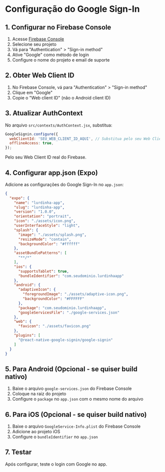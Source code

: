 # Configuração do Google Sign-In

## 1. Configurar no Firebase Console

1. Acesse [Firebase Console](https://console.firebase.google.com/)
2. Selecione seu projeto
3. Vá para "Authentication" > "Sign-in method"
4. Ative "Google" como método de login
5. Configure o nome do projeto e email de suporte

## 2. Obter Web Client ID

1. No Firebase Console, vá para "Authentication" > "Sign-in method"
2. Clique em "Google"
3. Copie o "Web client ID" (não o Android client ID)

## 3. Atualizar AuthContext

No arquivo `src/contexts/AuthContext.jsx`, substitua:

```javascript
GoogleSignin.configure({
  webClientId: 'SEU_WEB_CLIENT_ID_AQUI', // Substitua pelo seu Web Client ID
  offlineAccess: true,
});
```

Pelo seu Web Client ID real do Firebase.

## 4. Configurar app.json (Expo)

Adicione as configurações do Google Sign-In no `app.json`:

```json
{
  "expo": {
    "name": "lurdinha-app",
    "slug": "lurdinha-app",
    "version": "1.0.0",
    "orientation": "portrait",
    "icon": "./assets/icon.png",
    "userInterfaceStyle": "light",
    "splash": {
      "image": "./assets/splash.png",
      "resizeMode": "contain",
      "backgroundColor": "#ffffff"
    },
    "assetBundlePatterns": [
      "**/*"
    ],
    "ios": {
      "supportsTablet": true,
      "bundleIdentifier": "com.seudominio.lurdinhaapp"
    },
    "android": {
      "adaptiveIcon": {
        "foregroundImage": "./assets/adaptive-icon.png",
        "backgroundColor": "#FFFFFF"
      },
      "package": "com.seudominio.lurdinhaapp",
      "googleServicesFile": "./google-services.json"
    },
    "web": {
      "favicon": "./assets/favicon.png"
    },
    "plugins": [
      "@react-native-google-signin/google-signin"
    ]
  }
}
```

## 5. Para Android (Opcional - se quiser build nativo)

1. Baixe o arquivo `google-services.json` do Firebase Console
2. Coloque na raiz do projeto
3. Configure o `package` no `app.json` com o mesmo nome do arquivo

## 6. Para iOS (Opcional - se quiser build nativo)

1. Baixe o arquivo `GoogleService-Info.plist` do Firebase Console
2. Adicione ao projeto iOS
3. Configure o `bundleIdentifier` no `app.json`

## 7. Testar

Após configurar, teste o login com Google no app.
